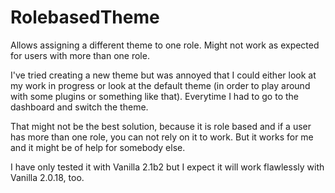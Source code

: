 RolebasedTheme
==============

Allows assigning a different theme to one role. Might not work as expected for users with more than one role.   
   
I've tried creating a new theme but was annoyed that I could either look at my work in progress or look at the default theme (in order to play around with some plugins or something like that). Everytime I had to go to the dashboard and switch the theme.   
   
That might not be the best solution, because it is role based and if a user has more than one role, you can not rely on it to work. But it works for me and it might be of help for somebody else.   
   
I have only tested it with Vanilla 2.1b2 but I expect it will work flawlessly with Vanilla 2.0.18, too.   
